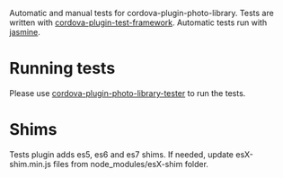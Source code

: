 Automatic and manual tests for cordova-plugin-photo-library.
Tests are written with [cordova-plugin-test-framework](https://github.com/apache/cordova-plugin-test-framework). Automatic tests run with [jasmine](https://jasmine.github.io/).

# Running tests

Please use [cordova-plugin-photo-library-tester](https://github.com/terikon/cordova-plugin-photo-library-tester) to run the tests.

# Shims

Tests plugin adds es5, es6 and es7 shims. If needed, update esX-shim.min.js files from node_modules/esX-shim folder.
